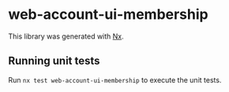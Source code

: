 # web-account-ui-membership

This library was generated with [Nx](https://nx.dev).

## Running unit tests

Run `nx test web-account-ui-membership` to execute the unit tests.
